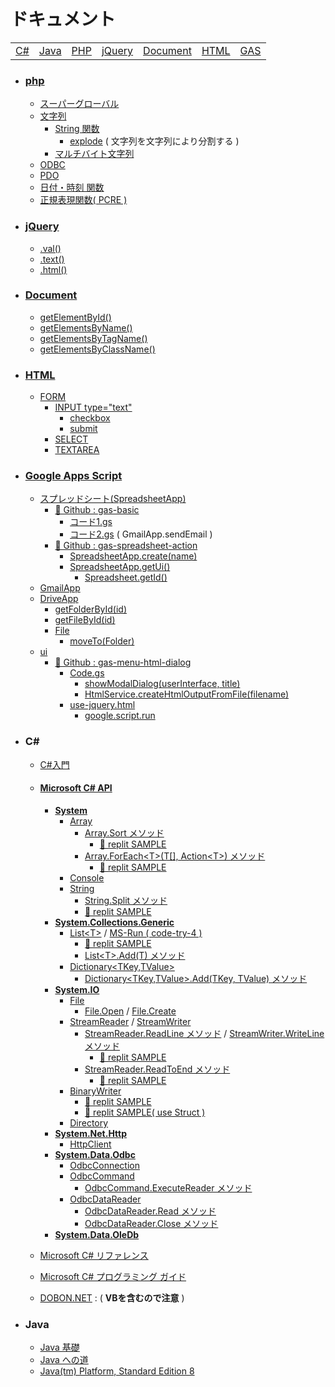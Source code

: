 # ドキュメント
|  |  |  |  |  |  |  |
| -- | -- | -- | -- | -- | -- | -- |
| [C#](#user-content-c) | [Java](#user-content-java) | [PHP](#user-content-php) | [jQuery](#user-content-jquery) | [Document](#user-content-document) | [HTML](#user-content-html) | [GAS](#user-content-google-apps-script)

- ### [php](https://www.php.net/manual/ja/)
  - [スーパーグローバル](https://www.php.net/manual/ja/language.variables.superglobals.php)
  - [文字列](https://www.php.net/manual/ja/language.types.string.php)
    - [String 関数](https://www.php.net/manual/ja/ref.strings.php)
      - [explode](https://www.php.net/manual/ja/function.explode.php) ( 文字列を文字列により分割する )
    - [マルチバイト文字列](https://www.php.net/manual/ja/book.mbstring.php)
  - [ODBC](https://www.php.net/manual/ja/book.uodbc.php)
  - [PDO](https://www.php.net/manual/ja/book.pdo.php)
  - [日付・時刻 関数](https://www.php.net/manual/ja/ref.datetime.php)
  - [正規表現関数( PCRE )](https://www.php.net/manual/ja/ref.pcre.php)

- ### [jQuery](https://api.jquery.com/)
  - [.val()](https://api.jquery.com/val/)
  - [.text()](https://api.jquery.com/text/)
  - [.html()](https://api.jquery.com/html/)

- ### [Document](https://developer.mozilla.org/ja/docs/Web/API/Document)
  - [getElementById()](https://developer.mozilla.org/ja/docs/Web/API/Document/getElementById)
  - [getElementsByName()](https://developer.mozilla.org/ja/docs/Web/API/Document/getElementsByName)
  - [getElementsByTagName()](https://developer.mozilla.org/ja/docs/Web/API/Document/getElementsByTagName)
  - [getElementsByClassName()](https://developer.mozilla.org/ja/docs/Web/API/Document/getElementsByClassName)

- ### [HTML](http://www.htmq.com/html/)
  - [FORM](http://www.htmq.com/html/form.shtml)
    - [INPUT type="text"](http://www.htmq.com/html/input_text.shtml)
      - [checkbox](http://www.htmq.com/html/input_checkbox.shtml)
      - [submit](http://www.htmq.com/html/input_submit.shtml)
    - [SELECT](http://www.htmq.com/html/select.shtml)
    - [TEXTAREA](http://www.htmq.com/html/textarea.shtml)

- ### [Google Apps Script](https://developers.google.com/apps-script/reference)
  - [スプレッドシート(SpreadsheetApp)](https://developers.google.com/apps-script/reference/spreadsheet/spreadsheet-app)
    - [📘 Github : gas-basic](https://github.com/winofsql/gas-basic)
      - [コード1.gs](https://github.com/winofsql/gas-basic/blob/main/%E3%82%B3%E3%83%BC%E3%83%891.gs)
      - [コード2.gs](https://github.com/winofsql/gas-basic/blob/main/%E3%82%B3%E3%83%BC%E3%83%892.gs) ( GmailApp.sendEmail )
    - [📘 Github : gas-spreadsheet-action](https://github.com/winofsql/gas-spreadsheet-action)
      - [SpreadsheetApp.create(name)](https://developers.google.com/apps-script/reference/spreadsheet/spreadsheet-app#create(String))
      - [SpreadsheetApp.getUi()](https://developers.google.com/apps-script/reference/spreadsheet/spreadsheet-app#getUi())
        - [Spreadsheet.getId()](https://developers.google.com/apps-script/reference/spreadsheet/spreadsheet#getid)
  - [GmailApp](https://developers.google.com/apps-script/reference/gmail/gmail-app)
  - [DriveApp](https://developers.google.com/apps-script/reference/drive/drive-app)
    - [getFolderById(id)](https://developers.google.com/apps-script/reference/drive/drive-app#getFolderById(String))
    - [getFileById(id)](https://developers.google.com/apps-script/reference/drive/drive-app#getfilebyidid)
    - [File](https://developers.google.com/apps-script/reference/drive/file)
      - [moveTo(Folder)](https://developers.google.com/apps-script/reference/drive/file#movetodestination)
  - [ui](https://developers.google.com/apps-script/reference/base/ui)
    - [📘 Github : gas-menu-html-dialog](https://github.com/winofsql/gas-menu-hrml-dialog)
      - [Code.gs](https://github.com/winofsql/gas-menu-html-dialog/blob/main/Code.gs)
        - [showModalDialog(userInterface, title)](https://developers.google.com/apps-script/reference/base/ui#showModalDialog(Object,String))
        - [HtmlService.createHtmlOutputFromFile(filename)](https://developers.google.com/apps-script/reference/html/html-service#createHtmlOutputFromFile(String))
      - [use-jquery.html](https://github.com/winofsql/gas-menu-html-dialog/blob/main/use-jquery.html)
        - [google.script.run](https://developers.google.com/apps-script/guides/html/reference/run)

- ### C#
  - [C#入門](https://www.tohoho-web.com/ex/c-sharp.html)
  - #### [Microsoft C# API](https://learn.microsoft.com/ja-jp/dotnet/api/?view=net-6.0)
    - [**System**](https://learn.microsoft.com/ja-jp/dotnet/api/system?view=net-6.0)
      - [Array](https://learn.microsoft.com/ja-jp/dotnet/api/system.array?view=net-6.0)
        - [Array.Sort メソッド](https://learn.microsoft.com/ja-jp/dotnet/api/system.array.sort?view=net-6.0)
          - [📕 replit SAMPLE](https://replit.com/@sworc/array-sort#Program.cs)
        - [Array.ForEach&lt;T&gt;(T[], Action&lt;T&gt;) メソッド](https://learn.microsoft.com/ja-jp/dotnet/api/system.array.foreach?view=net-6.0)
          - [📕 replit SAMPLE](https://replit.com/@sworc/array-foreach#Program.cs)
      - [Console](https://learn.microsoft.com/ja-jp/dotnet/api/system.console?view=net-6.0)
      - [String](https://learn.microsoft.com/ja-jp/dotnet/api/system.string?view=net-6.0)
        - [String.Split メソッド](https://learn.microsoft.com/ja-jp/dotnet/api/system.string.split?view=net-6.0)
        - [📕 replit SAMPLE](https://replit.com/@sworc/string-split#Program.cs)
    - [**System.Collections.Generic**](https://learn.microsoft.com/ja-jp/dotnet/api/system.collections.generic?view=net-6.0)
      - [List&lt;T&gt;](https://learn.microsoft.com/ja-jp/dotnet/api/system.collections.generic.list-1?view=net-6.0) / [MS-Run ( code-try-4 )](https://learn.microsoft.com/ja-jp/dotnet/api/system.collections.generic.list-1?view=net-6.0#code-try-4)
        - [📕 replit SAMPLE](https://replit.com/@sworc/list-generic#Program.cs)
        - [List&lt;T&gt;.Add(T) メソッド](https://learn.microsoft.com/ja-jp/dotnet/api/system.collections.generic.list-1.add?view=net-6.0)
      - [Dictionary&lt;TKey,TValue&gt;](https://learn.microsoft.com/ja-jp/dotnet/api/system.collections.generic.dictionary-2?view=net-6.0)
        - [Dictionary&lt;TKey,TValue&gt;.Add(TKey, TValue) メソッド](https://learn.microsoft.com/ja-jp/dotnet/api/system.collections.generic.dictionary-2.add?view=net-6.0)
    - [**System.IO**](https://learn.microsoft.com/ja-jp/dotnet/api/system.io?view=net-6.0)
      - [File](https://learn.microsoft.com/ja-jp/dotnet/api/system.io.file?view=net-6.0)
        - [File.Open](https://learn.microsoft.com/ja-jp/dotnet/api/system.io.file.open?view=net-6.0) / [File.Create](https://learn.microsoft.com/ja-jp/dotnet/api/system.io.file.create?view=net-6.0)
      - [StreamReader](https://learn.microsoft.com/ja-jp/dotnet/api/system.io.streamreader?view=net-6.0) / [StreamWriter](https://learn.microsoft.com/ja-jp/dotnet/api/system.io.streamwriter?view=net-6.0)
        - [StreamReader.ReadLine メソッド](https://learn.microsoft.com/ja-jp/dotnet/api/system.io.streamreader.readline?view=net-6.0) / [StreamWriter.WriteLine メソッド](https://learn.microsoft.com/ja-jp/dotnet/api/system.io.streamwriter.writeline?view=net-6.0)
          - [📕 replit SAMPLE](https://replit.com/@sworc/cs-con-stream-reader#Program.cs) 
        - [StreamReader.ReadToEnd メソッド](https://learn.microsoft.com/ja-jp/dotnet/api/system.io.streamreader.readtoend?view=net-6.0)
          - [📕 replit SAMPLE](https://replit.com/@sworc/cs-con-text-reader?v=1#Program.cs)
      - [BinaryWriter](https://learn.microsoft.com/ja-jp/dotnet/api/system.io.binarywriter?view=net-6.0)
        - [📕 replit SAMPLE](https://replit.com/@sworc/cs-con-binary-writer?v=1#Program.cs)
        - [📕 replit SAMPLE( use Struct )](https://replit.com/@sworc/cs-binary-struct-writer?v=1#main.cs)
      - [Directory](https://learn.microsoft.com/ja-jp/dotnet/api/system.io.directory?view=net-6.0)
    - [**System.Net.Http**](https://learn.microsoft.com/ja-jp/dotnet/api/system.net.http?view=net-6.0)
      - [HttpClient](https://learn.microsoft.com/ja-jp/dotnet/api/system.net.http.httpclient?view=net-6.0)
    - [**System.Data.Odbc**](https://learn.microsoft.com/ja-jp/dotnet/api/system.data.odbc?view=dotnet-plat-ext-6.0)
      - [OdbcConnection](https://learn.microsoft.com/ja-jp/dotnet/api/system.data.odbc.odbcconnection?view=dotnet-plat-ext-6.0)
      - [OdbcCommand](https://learn.microsoft.com/ja-jp/dotnet/api/system.data.odbc.odbccommand?view=dotnet-plat-ext-6.0)
        - [OdbcCommand.ExecuteReader メソッド](https://learn.microsoft.com/ja-jp/dotnet/api/system.data.odbc.odbccommand.executereader?view=dotnet-plat-ext-6.0)
      - [OdbcDataReader](https://learn.microsoft.com/ja-jp/dotnet/api/system.data.odbc.odbcdatareader?view=dotnet-plat-ext-6.0)
        - [OdbcDataReader.Read メソッド](https://learn.microsoft.com/ja-jp/dotnet/api/system.data.odbc.odbcdatareader.read?view=dotnet-plat-ext-6.0)
        - [OdbcDataReader.Close メソッド](https://learn.microsoft.com/ja-jp/dotnet/api/system.data.odbc.odbcdatareader.close?view=dotnet-plat-ext-6.0)
    - [**System.Data.OleDb**](https://learn.microsoft.com/ja-jp/dotnet/api/system.data.oledb?view=dotnet-plat-ext-6.0)
  
  - [Microsoft C# リファレンス](https://docs.microsoft.com/ja-jp/dotnet/csharp/language-reference/)
  - [Microsoft C# プログラミング ガイド](https://docs.microsoft.com/ja-jp/dotnet/csharp/programming-guide/)
  - [DOBON.NET](http://dobon.net/vb/dotnet/internet/index.html) : ( **VBを含むので注意** )

- ### Java
  - [Java 基礎](https://java-code.jp/)
  - [Java への道](http://www.javaroad.jp/)
  - [Java(tm) Platform, Standard Edition 8](https://docs.oracle.com/javase/jp/8/docs/api/)
